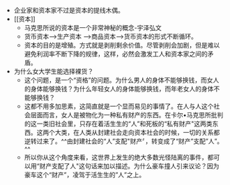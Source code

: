 - 企业家和资本家不过是资本的提线木偶。
- [[资本]]
    - 马克思所说的资本是一个非常神秘的概念-宇泽弘文
    - 货币资本-->生产资本 -->商品资本-->货币资本的形式不断循环。
    - 资本的目的是增殖。方式就是剥削剩余价值。尽管剥削会加剧，但是难以避免利润率不断下降的规律，这样，必然会激发工人和资本家之间的矛盾。
- 为什么女大学生能选择裸货？
    - 这个问题，是一个“资格”的问题。为什么男人的身体不能够换钱，而女人的身体能够换钱？为什么年轻女人的身体能够换钱，而年老女人的身体不能够换钱？
    - 这都不用多加思素，这简直就是一个显而易见的事情了。在人与人这个社会层面而言，女人是被物化为一种私有财产的东西。在卡尔•马克思所批判的这一类旧社会里，只存在着活生生的“人”和死板的“私有财产"这两类东西。这两个大类，在人类从封建社会走向资本社会的时候，一切的关系都逆转过来了。^^由封建社会的“人”支配"财产〞，转变成了“财产”支配”人”。^^
    - 所以你从这个角度来看，这世界上发生的绝大多数光怪陆离的事件，都可以用“财产支配了人"这句话来加以描述。为什么豪车撞人引来议论？因为豪车这个“财产”，凌驾于活生生的”人”之上。
